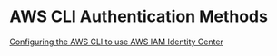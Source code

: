 # AWS CLI Authentication Methods

[Configuring the AWS CLI to use AWS IAM Identity Center](https://github.com/fabbriciocruz/AWS_CLI_Authentication_Methods/blob/main/Configuring_the_AWS_CLI_to_use_AWS_IAM_Identity_Center.md)